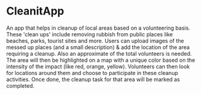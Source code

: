# CleanitApp
An app that helps in cleanup of local areas based on a volunteering basis.
These 'clean ups' include removing rubbish from public places like beaches, parks, tourist sites and more.
Users can upload images of the messed up places (and a small description) & add the location of the area requiring a cleanup. Also an approximate of the total volunteers is needed. The area will then be highlighted on a map with a unique color based on the intensity of the impact (like red, orange, yellow). 
Volunteers can then look for locations around them and choose to participate in these cleanup activities. Once done, the cleanup task for that area will be marked as completed.
